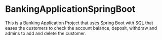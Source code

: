 # BankingApplicationSpringBoot

This is a Banking Application Project that uses Spring Boot with SQL that eases the customers to check the account balance, deposit, withdraw and admins to add and delete the customer.
